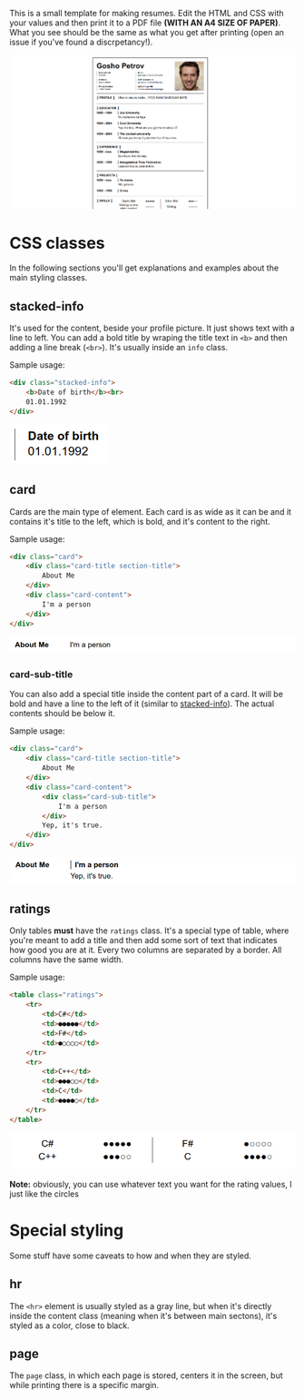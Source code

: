 This is a small template for making resumes. Edit the HTML and CSS with your values and then print it to a PDF file **(WITH AN A4 SIZE OF PAPER)**. What you see should be the same as what you get after printing (open an issue if you've found a discrpetancy!).

![](./screenshots/preview.png)

# CSS classes

In the following sections you'll get explanations and examples about the main styling classes.

## stacked-info

It's used for the content, beside your profile picture. It just shows text with a line to left. You can add a bold title by wraping the title text in `<b>` and then adding a line break (`<br>`). It's usually inside an `info` class.

Sample usage:
```html
<div class="stacked-info">
	<b>Date of birth</b><br>
	01.01.1992
</div>
```
![](./screenshots/sample-stacked-info.png)

## card

Cards are the main type of element. Each card is as wide as it can be and it contains it's title to the left, which is bold, and it's content to the right.

Sample usage:
```html
<div class="card">
	<div class="card-title section-title">
		About Me
	</div>
	<div class="card-content">
		I'm a person
	</div>
</div>
```
![](./screenshots/sample-card.png)

### card-sub-title

You can also add a special title inside the content part of a card. It will be bold and have a line to the left of it (similar to [stacked-info](#stacked-info)). The actual contents should be below it.

Sample usage:
```html
<div class="card">
	<div class="card-title section-title">
		About Me
	</div>
	<div class="card-content">
		<div class="card-sub-title">
			I'm a person
		</div>
		Yep, it's true.
	</div>
</div>
```
![](./screenshots/sample-card-sub-title.png)

## ratings

Only tables **must** have the `ratings` class. It's a special type of table, where you're meant to add a title and then add some sort of text that indicates how good you are at it. Every two columns are separated by a border. All columns have the same width.

Sample usage:
```html
<table class="ratings">
	<tr>
		<td>C#</td>
		<td>●●●●●</td>
		<td>F#</td>
		<td>●○○○○</td>
	</tr>
	<tr>
		<td>C++</td>
		<td>●●●○○</td>
		<td>C</td>
		<td>●●●●○</td>
	</tr>
</table>
```
![](./screenshots/sample-ratings.png)

**Note:** obviously, you can use whatever text you want for the rating values, I just like the circles

# Special styling

Some stuff have some caveats to how and when they are styled.

## hr

The `<hr>` element is usually styled as a gray line, but when it's directly inside the content class (meaning when it's between main sectons), it's styled as a color, close to black.

## page

The `page` class, in which each page is stored, centers it in the screen, but while printing there is a specific margin.

